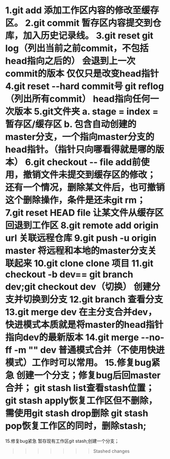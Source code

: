 1.git add
	添加工作区内容的修改至缓存区。
2.git commit
	暂存区内容提交到仓库，加入历史记录线。
3.git reset     git log（列出当前之前commit，不包括head指向之后的）
	会退到上一次commit的版本 仅仅只是改变head指针
4.git reset --hard commit号      git reflog（列出所有commit）
	head指向任何一次版本
5.git文件夹
	a. stage = index =暂存区/缓存区
	b. 包含自动创建的master分支，一个指向master分支的head指针。（指针只向哪看得就是哪的版本）
6.git checkout -- file
	add前使用，撤销文件未提交到缓存区的修改；
	还有一个情况，删除某文件后，也可撤销这个删除操作，条件是还未git rm；
7.git reset HEAD file
	让某文件从缓存区回退到工作区
8.git remote add origin url
	关联远程仓库
9.git push -u origin master
	将远程和本地的master分支关联起来
10.git clone
	clone 项目
	<!-- 分支 -->
11.git checkout -b dev== git branch dev;git checkout dev（切换）
	创建分支并切换到分支
12.git branch
	查看分支
13.git merge dev
	在主分支合并dev，快进模式本质就是将master的head指针指向dev的最新版本
14.git merge --no-ff -m "" dev
	普通模式合并（不使用快进模式）工作时可以常用。
15.修复bug紧急
	创建一个分支；修复bug后回master合并；
	git stash list查看stash位置；
	git stash apply恢复工作区但不删除，需使用git stash drop删除
	git stash pop恢复工作区的同时，删除stash;
=======
15.修复bug紧急
	暂存现有工作区git stash;创建一个分支；
>>>>>>> Stashed changes














